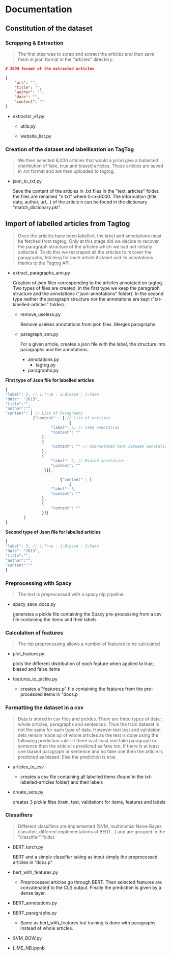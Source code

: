 # Documentation

## Constitution of the dataset

### Scrapping & Extraction

> The first step was to scrap and extract the articles and then save them in json format in the “articles” directory.
> 

```json
# JSON format of the extracted articles

{
	"url": "",
	"title": "",
	"author": "",
	"date": "",
	"content": ""
}
```

- extractor_v1.py
    - utils.py
        
        
    - website_list.py

### Creation of the dataset and labellisation on TagTog

> We then selected 6,000 articles that would a priori give a balanced distribution of fake, true and biased articles. These articles are saved  in .txt format and are then uploaded to tagtog.
> 
- json_to_txt.py
    
    Save the content of the articles in .txt files in the "text_articles" folder.  the files are renamed "n.txt" where 0<n<6000. The information (title, date, author, url...) of the article n can be found in the dictionary "match_dictionary.pkl".
    

## Import of labelled articles from Tagtog

> Once the articles have been labelled, the label and annotations must be fetched from tagtog. Only at this stage did we decide to recover the paragraph structure of the articles which we had not initially collected. To do this we rescraped all the articles to recover the paragraphs, fetching for each article its label and its annotations thanks to the Tagtog API.
> 
- extract_paragraphs_ann.py
    
    Creation of json files corresponding to the articles annotated on tagtog. Two types of files are created, in the first type we keep the paragraph structure and the annotations ("json-annotations" folder). In the second type neither the paragraph structure nor the annotations are kept ("txt-labelled-articles" folder).
    
    - remove_useless.py
        
        Remove useless annotations from json files. Merges paragraphs.
        
    - paragraph_ann.py
        
        For a given article, creates a json file with the label, the structure into paragraphs and the annotations.
        
        - annotations.py
            - tagtog.py
        - paragraphs.py
    

**First type of Json file for labelled articles**

```jsx
{
"label": 3, // 1:True ; 2:Biased ; 3:Fake
"date": "2013",
"title":"",
"author":"",
"content": [ // List of Paragraphs
            {"content" : [ // List of entities
							{
	                "label": 3, // Fake annotation
	                "content": ""
	            },
	            {
	                "content": "" // Unannotated text between annotations
	            },
	            {
	                "label": 2, // Biased annotation
	                "content": ""
		         }]},

						{"content" : [ 
							{
	                "label": 3, 
	                "content": ""
	            },
	            {
	                "content": "" 
	            }]}
        ]
}
```

**Second type of Json file for labelled articles**

```jsx
{
"label": 3, // 1:True ; 2:Biased ; 3:Fake
"date": "2013",
"title":"",
"author":"",
"content":""
}
```

### 

### Preprocessing with Spacy

> The text is preprocessed with a spacy nlp pipeline.
> 
- spacy_save_docs.py
    
    generates a pickle file containing the Spacy pre-processing from a csv file containing the items and their labels
    

### Calculation of features

> The nlp preprocessing allows a number of features to be calculated
> 
- plot_feature.py
    
    plots the different distribution of each feature when applied to true, biased and false items
    
- features_to_pickle.py
    - creates a "features.p" file containing the features from the pre-processed items in "docs.p

### Formatting the dataset in a csv

> Data is stored in csv files and pickles. There are three types of data : whole articles, paragraphs and sentences. Thus the train dataset is not the same for each type of data. However test test and validation sets remain made up of whole articles as the test is done using the following prediction rule : if there is at least one fake paragraph or sentence then the article is predicted as fake too, if there is at least one biased paragraph or sentence and no fake one then the article is predicted as biased. Else the prediction is true.
> 

- articles_to_csv
    - creates a csv file containing all labelled items (found in the txt-labelled-articles folder) and their labels
    
- create_sets.py
    
    creates 3 pickle files (train, test, validation) for items, features and labels
    

### Classifiers

> Different classifiers are implemented (SVM, multinomial Naive Bayes classifier, different implementations of BERT...) and are grouped in the "classifier" folder.
> 

- BERT_torch.py
    
    BERT and a simple classifier taking as input simply the preprocessed articles in “docs.p”
    
- bert_with_features.py
    - Preprocessed articles go through BERT. Then selected features are concatenated to the CLS output. Finally the prediction is given by a dense layer.
- BERT_annotations.py
- BERT_paragraphs.py
    - Same as bert_with_features but training is done with paragraphs instead of whole articles.

- SVM_BOW.py

- LIME_NB.ipynb